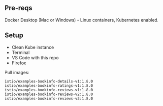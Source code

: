 
## Pre-reqs

Docker Desktop (Mac or Windows) - Linux containers, Kubernetes enabled.

## Setup

- Clean Kube instance
- Terminal
- VS Code with this repo
- Firefox

Pull images:

```
istio/examples-bookinfo-details-v1:1.8.0
istio/examples-bookinfo-ratings-v1:1.8.0
istio/examples-bookinfo-reviews-v1:1.8.0
istio/examples-bookinfo-reviews-v2:1.8.0
istio/examples-bookinfo-reviews-v3:1.8.0
```